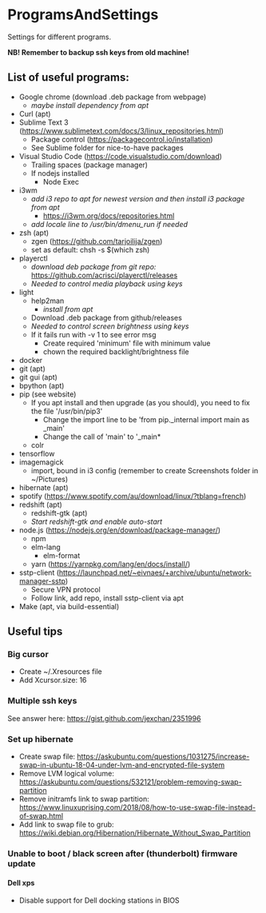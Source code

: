 # ProgramsAndSettings
Settings for different programs.

**NB! Remember to backup ssh keys from old machine!**

## List of useful programs:
- Google chrome (download .deb package from webpage)
    + *maybe install dependency from apt*
- Curl (apt)
- Sublime Text 3 (https://www.sublimetext.com/docs/3/linux_repositories.html)
    + Package control (https://packagecontrol.io/installation)
    + See Sublime folder for nice-to-have packages
- Visual Studio Code (https://code.visualstudio.com/download)
    + Trailing spaces (package manager)
    + If nodejs installed
        - Node Exec
- i3wm
    + *add i3 repo to apt for newest version and then install i3 package from apt*
        - https://i3wm.org/docs/repositories.html
    + *add locale line to /usr/bin/dmenu_run if needed*
- zsh (apt)
    + zgen (https://github.com/tarjoilija/zgen)
    + set as default: chsh -s $(which zsh)
- playerctl
    + *download deb package from git repo:* https://github.com/acrisci/playerctl/releases
    + *Needed to control media playback using keys*
- light
    + help2man
        + *install from apt*
    + Download .deb package from github/releases
    + *Needed to control screen brightness using keys*
    + If it fails run with -v 1 to see error msg
        + Create required 'minimum' file with minimum value
        + chown the required backlight/brightness file
- docker
- git (apt)
- git gui (apt)
- bpython (apt)
- pip (see website)
    + If you apt install and then upgrade (as you should), you need to fix the file '/usr/bin/pip3'
        + Change the import line to be 'from pip._internal import main as _main'
        + Change the call of 'main' to '_main*
    + colr
- tensorflow
- imagemagick
    + import, bound in i3 config (remember to create Screenshots folder in ~/Pictures)
- hibernate (apt)
- spotify (https://www.spotify.com/au/download/linux/?tblang=french)
- redshift (apt)
    + redshift-gtk (apt)
    + *Start redshift-gtk and enable auto-start*
- node.js (https://nodejs.org/en/download/package-manager/)
    + npm
    - elm-lang
        + elm-format
    + yarn (https://yarnpkg.com/lang/en/docs/install/)
- sstp-client (https://launchpad.net/~eivnaes/+archive/ubuntu/network-manager-sstp)
    + Secure VPN protocol
    + Follow link, add repo, install sstp-client via apt
- Make (apt, via build-essential)


## Useful tips
### Big cursor
- Create ~/.Xresources file
- Add Xcursor.size: 16
### Multiple ssh keys
See answer here: https://gist.github.com/jexchan/2351996
### Set up hibernate
- Create swap file: https://askubuntu.com/questions/1031275/increase-swap-in-ubuntu-18-04-under-lvm-and-encrypted-file-system
- Remove LVM logical volume: https://askubuntu.com/questions/532121/problem-removing-swap-partition
- Remove initramfs link to swap partition: https://www.linuxuprising.com/2018/08/how-to-use-swap-file-instead-of-swap.html
- Add link to swap file to grub: https://wiki.debian.org/Hibernation/Hibernate_Without_Swap_Partition

### Unable to boot / black screen after (thunderbolt) firmware update
#### Dell xps
- Disable support for Dell docking stations in BIOS
